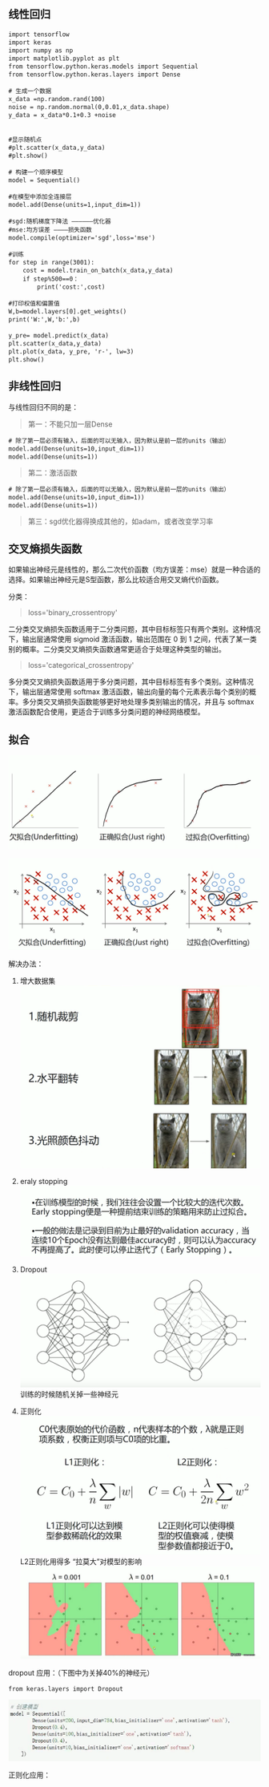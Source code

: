 ## 线性回归

```
import tensorflow
import keras
import numpy as np
import matplotlib.pyplot as plt
from tensorflow.python.keras.models import Sequential
from tensorflow.python.keras.layers import Dense

# 生成一个数据
x_data =np.random.rand(100)
noise = np.random.normal(0,0.01,x_data.shape)
y_data = x_data*0.1+0.3 +noise


#显示随机点
#plt.scatter(x_data,y_data)
#plt.show()

# 构建一个顺序模型
model = Sequential()

#在模型中添加全连接层
model.add(Dense(units=1,input_dim=1)) 

#sgd:随机梯度下降法 ——————优化器
#mse:均方误差 ————损失函数
model.compile(optimizer='sgd',loss='mse')

#训练
for step in range(3001):
	cost = model.train_on_batch(x_data,y_data)
	if step%500==0：
		print('cost:',cost)
		
#打印权值和偏置值
W,b=model.layers[0].get_weights()
print('W:',W,'b:',b)

y_pre= model.predict(x_data)  
plt.scatter(x_data,y_data)
plt.plot(x_data, y_pre, 'r-', lw=3)
plt.show()
```

## 非线性回归
与线性回归不同的是：
>第一：不能只加一层Dense
```
# 除了第一层必须有输入，后面的可以无输入，因为默认是前一层的units（输出）
model.add(Dense(units=10,input_dim=1)) 
model.add(Dense(units=1)) 
```
>第二：激活函数
```
# 除了第一层必须有输入，后面的可以无输入，因为默认是前一层的units（输出）
model.add(Dense(units=10,input_dim=1)) 
model.add(Dense(units=1)) 
```
>第三：sgd优化器得换成其他的，如adam，或者改变学习率

## 交叉熵损失函数
如果输出神经元是线性的，那么二次代价函数（均方误差：mse）就是一种合适的选择。如果输出神经元是S型函数，那么比较适合用交叉熵代价函数。

分类：

>loss='binary_crossentropy'

二分类交叉熵损失函数适用于二分类问题，其中目标标签只有两个类别。这种情况下，输出层通常使用 sigmoid 激活函数，输出范围在 0 到 1 之间，代表了某一类别的概率。二分类交叉熵损失函数通常更适合于处理这种类型的输出。

>loss='categorical_crossentropy'

多分类交叉熵损失函数适用于多分类问题，其中目标标签有多个类别。这种情况下，输出层通常使用 softmax 激活函数，输出向量的每个元素表示每个类别的概率。多分类交叉熵损失函数能够更好地处理多类别输出的情况，并且与 softmax 激活函数配合使用，更适合于训练多分类问题的神经网络模型。


## 拟合
![输入图片说明](/imgs/2024-05-10/ICDPbjCoAapCR0iQ.png)

![输入图片说明](/imgs/2024-05-10/U5qD7QP5MChnU6gt.png)

解决办法：
1. 增大数据集
![输入图片说明](/imgs/2024-05-10/BBnEzGwz6PsNZO65.png)

2. eraly stopping 
![输入图片说明](/imgs/2024-05-10/ernDhVAZMor8tDAv.png)
3. Dropout
![输入图片说明](/imgs/2024-05-10/FG91cqMcUWSqfI8C.png)
训练的时候随机关掉一些神经元


4. 正则化
![输入图片说明](/imgs/2024-05-10/XqXKL2LjfGXiJBdY.png)
L2正则化用得多
“拉莫大”对模型的影响
![输入图片说明](/imgs/2024-05-10/XR2gG6mc7zdar9iN.png)

dropout 应用：（下图中为关掉40%的神经元）
```
from keras.layers import Dropout
```
![输入图片说明](/imgs/2024-05-10/TDlgdARfxlF9Ba7m.png)

正则化应用：



<!--stackedit_data:
eyJoaXN0b3J5IjpbMTg2NzEyMzM1MCw0NjE4MDIyOTQsMTc2Nj
gxMTI0MiwxNDI0NTUyMzYzLDEzOTM1MzE2NzQsNTg1MjYxNjAw
LC0yOTg2NjY0ODVdfQ==
-->
